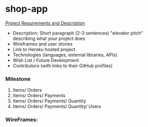 # shop-app
[Project Requirements and Description](https://github.com/sf-wdi-gaia/project-03#project-planning-deliverables)
* Description: Short paragraph (2-3 sentences) "elevator pitch" describing what your project does
* Wireframes and user stories
* Link to Heroku hosted project
* Technologies (languages, external libraries, APIs)
* Wish List / Future Development
* Contributors (with links to their GitHub profiles)


### Milestone
 1) Items/ Orders
 2) Items/ Orders/ Payments
 3) Items/ Orders/ Payments/ Quantity
 4) Items/ Orders/ Payments/ Quantity/ Users

### WireFrames:

![]()
![]()
![]()
![]()
![]()
![]()
![]()
